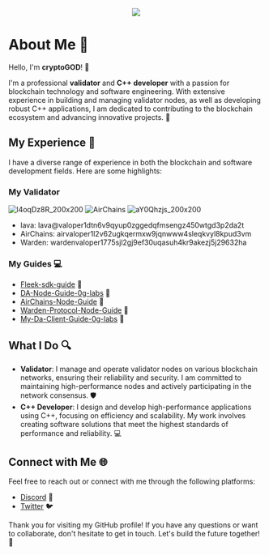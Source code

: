 <p align=center><img src="https://github.com/user-attachments/assets/3f6a47eb-3e5b-4462-8b33-94901f6e2fca"></p>

# About Me 👋

Hello, I'm **cryptoGOD**! 🚀

I'm a professional **validator** and **C++ developer** with a passion for blockchain technology and software engineering. With extensive experience in building and managing validator nodes, as well as developing robust C++ applications, I am dedicated to contributing to the blockchain ecosystem and advancing innovative projects. 🌟

## My Experience 💼

I have a diverse range of experience in both the blockchain and software development fields. Here are some highlights:

### My Validator

![l4oqDz8R_200x200](https://github.com/user-attachments/assets/75e4a9cc-f007-4561-9f0a-a254aca65579)
![AirChains](https://github.com/user-attachments/assets/60ab87b0-29fe-4955-8333-d591ca506966)
![aY0Qhzjs_200x200](https://github.com/user-attachments/assets/71192b7f-df16-44af-85c5-f153cbc42e5e)

- lava: lava@valoper1dtn6v9qyup0zggedqfmsengz450wtgd3p2da2t
- AirChains: airvaloper1l2v62ugkqermxw9jqnwww4sleqkvyl8kpud3vm
- Warden: wardenvaloper1775sjl2gj9ef30uqasuh4kr9akezj5j29632ha


### My Guides 💻
- [Fleek-sdk-guide](https://github.com/cryptoGODT/fleek-sdk-guide) 🔗
- [DA-Node-Guide-0g-labs](https://github.com/cryptoGODT/DA-Node-Guide-0g-labs) 🔗
- [AirChains-Node-Guide](https://github.com/cryptoGODT/AirChains-Node-Guide) 🔗
- [Warden-Protocol-Node-Guide](https://github.com/cryptoGODT/Warden-Protocol-Node-Guide) 🔗
- [My-Da-Client-Guide-0g-labs](https://github.com/cryptoGODT/My-Da-Client-Guide-0g-labs) 🔗

## What I Do 🔍

- **Validator**: I manage and operate validator nodes on various blockchain networks, ensuring their reliability and security. I am committed to maintaining high-performance nodes and actively participating in the network consensus. 🛡️
- **C++ Developer**: I design and develop high-performance applications using C++, focusing on efficiency and scalability. My work involves creating software solutions that meet the highest standards of performance and reliability. 💻

## Connect with Me 🌐

Feel free to reach out or connect with me through the following platforms:

- [Discord](https://discord.com/users/846895989562146837) 🌟
- [Twitter](https://x.com/cryptoGODT) 🐦



Thank you for visiting my GitHub profile! If you have any questions or want to collaborate, don't hesitate to get in touch. Let's build the future together! 🚀
